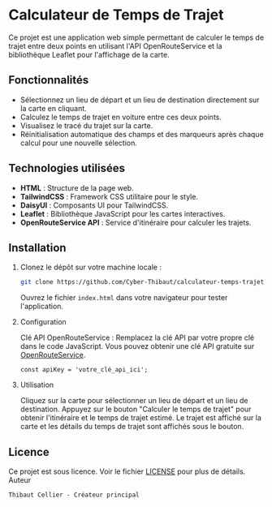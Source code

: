 # Calculateur de Temps de Trajet

Ce projet est une application web simple permettant de calculer le temps de trajet entre deux points en utilisant l'API OpenRouteService et la bibliothèque Leaflet pour l'affichage de la carte.

## Fonctionnalités

- Sélectionnez un lieu de départ et un lieu de destination directement sur la carte en cliquant.
- Calculez le temps de trajet en voiture entre ces deux points.
- Visualisez le tracé du trajet sur la carte.
- Réinitialisation automatique des champs et des marqueurs après chaque calcul pour une nouvelle sélection.

## Technologies utilisées

- **HTML** : Structure de la page web.
- **TailwindCSS** : Framework CSS utilitaire pour le style.
- **DaisyUI** : Composants UI pour TailwindCSS.
- **Leaflet** : Bibliothèque JavaScript pour les cartes interactives.
- **OpenRouteService API** : Service d'itinéraire pour calculer les trajets.

## Installation

1. Clonez le dépôt sur votre machine locale :
   ```bash
   git clone https://github.com/Cyber-Thibaut/calculateur-temps-trajet.git
   ```

    Ouvrez le fichier `index.html` dans votre navigateur pour tester l'application.

2. Configuration

    Clé API OpenRouteService : Remplacez la clé API par votre propre clé dans le code JavaScript. Vous pouvez obtenir une clé API gratuite sur [OpenRouteService](https://openrouteservice.org/).

    ```const apiKey = 'votre_clé_api_ici';```

3. Utilisation

    Cliquez sur la carte pour sélectionner un lieu de départ et un lieu de destination.
    Appuyez sur le bouton "Calculer le temps de trajet" pour obtenir l'itinéraire et le temps de trajet estimé.
    Le trajet est affiché sur la carte et les détails du temps de trajet sont affichés sous le bouton.

## Licence

Ce projet est sous licence. Voir le fichier [LICENSE](https://github.com/Cyber-Thibaut/Calculateur-temps-trajet/tree/main?tab=License-1-ov-file) pour plus de détails.
Auteur

    Thibaut Cellier - Créateur principal
